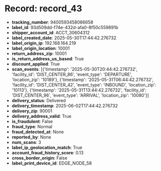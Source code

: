 # Record: record_43

- **tracking_number**: 9400593458086658
- **label_id**: 93d509dd-f74e-432d-afa0-8f50c559891b
- **shipper_account_id**: ACCT_30604312
- **label_created_date**: 2025-05-30T17:44:42.276732
- **label_origin_ip**: 192.168.164.219
- **label_origin_location**: 10001
- **return_address_zip**: 10001
- **is_return_address_us_based**: True
- **discount_applied**: True
- **scan_events**: [{'timestamp': '2025-05-30T20:44:42.276732', 'facility_id': 'DIST_CENTER_86', 'event_type': 'DEPARTURE', 'location_zip': '10189'}, {'timestamp': '2025-05-31T06:44:42.276732', 'facility_id': 'DIST_CENTER_42', 'event_type': 'INBOUND', 'location_zip': '10113'}, {'timestamp': '2025-05-31T13:44:42.276732', 'facility_id': 'DIST_CENTER_96', 'event_type': 'ARRIVAL', 'location_zip': '10080'}]
- **delivery_status**: Delivered
- **delivery_timestamp**: 2025-06-02T17:44:42.276732
- **delivery_zip**: 90001
- **delivery_address_valid**: True
- **is_fraudulent**: False
- **fraud_type**: Normal
- **fraud_detected_at**: None
- **reported_by**: None
- **num_scans**: 3
- **label_ip_geolocation_match**: True
- **account_fraud_history_score**: 0.13
- **cross_border_origin**: False
- **label_print_device_id**: EDGE_NODE_58